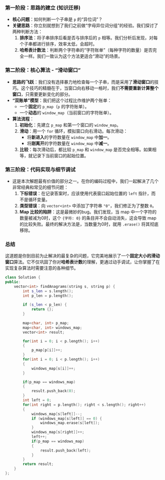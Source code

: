 ### 第一阶段：思路的建立 (知识迁移)

- **核心问题**：如何判断一个子串是 `p` 的“异位词”？
- **关键思路**：你立刻就想到了我们之前做“字母异位词分组”的经验。我们探讨了两种判断方法：
  1. **排序法**：将子串排序后看是否与排序后的 `p` 相等。我们分析后发现，对每个子串都进行排序，效率太低，会超时。
  2. **哈希表计数法**：判断两个字符串的“字符账单”（每种字符的数量）是否完全一样。我们一致认为这个方法更适合“滑动”的场景。

### 第二阶段：核心算法 - “滑动窗口”

- **思路的飞跃**：我们没有选择暴力地检查每一个子串，而是采用了**滑动窗口**的技巧。这个技巧的精髓在于，当窗口向右移动一格时，我们**不需要重新计算整个窗口**，只需要更新变化的部分。
- **“双账单”模型**：我们把这个过程比作维护两个账单：
  - 一个**固定**的 `p_map`（`p` 的字符账单）。
  - 一个**动态**的 `window_map`（当前窗口的字符账单）。
- **算法流程**：
  1. **初始化**：先建立 `p_map` 和第一个窗口的 `window_map`。
  2. **滑动**：用一个 `for` 循环，模拟窗口向右滑动。每次滑动：
     - 将**新进入**的字符数量在 `window_map` 中**加一**。
     - 将**刚离开**的字符数量在 `window_map` 中**减一**。
  3. **比较**：每次滑动后，都比较 `p_map` 和 `window_map` 是否完全相等。如果相等，就记录下当前窗口的起始位置。

### 第三阶段：代码实现与细节调试

- 这是本次解题最有价值的部分之一。在你的编码过程中，我们一起解决了几个非常经典和常见的细节问题：
  1. **下标错误**：在记录答案时，应该使用代表窗口起始位置的 `left` 指针，而不是循环变量。
  2. **类型错误**：向 `vector<int>` 中添加了字符串 `"0"`，我们修正为了整数 `0`。
  3. **Map 比较的陷阱**：这是最微妙的bug。我们发现，当 map 中一个字符的数量被减为0时，这个 `{字符: 0}` 的条目并不会自动消失，这会导致 map 的比较失败。最终的解决方法是，当数量为0时，就用 `.erase()` 将其彻底移除。

### 总结

这道题是你到目前为止解决的最复杂的问题，它完美地展示了一个**固定大小的滑动窗口**算法。它不仅巩固了你对**哈希表计数**的理解，更通过动手调试，让你掌握了在实现复杂算法时需要注意的各种细节。

```cpp
class Solution {
public:
    vector<int> findAnagrams(string s, string p) {
        int s_len = s.length();
        int p_len = p.length();
        
        if (s_len < p_len) {
            return {};
        }
        
        map<char, int> p_map;
        map<char, int> windows_map;
        vector<int> result;

        for(int i = 0; i < p.length(); i++)
        {
            p_map[p[i]]++;
        }
        for(int i = 0; i < p.length(); i++)
        {
            windows_map[s[i]]++;
        }

        if(p_map == windows_map)
        {
            result.push_back(0);
        }
        int left = 0;
        for(int right = p.length(); right < s.length(); right++)
        {
            windows_map[s[left]]--;
            if (windows_map[s[left]] == 0) {
                windows_map.erase(s[left]);
            }
            windows_map[s[right]]++;
            left++;
            if(p_map == windows_map)
            {
                result.push_back(left);
            }
        }
        return result;
    }
};
```

